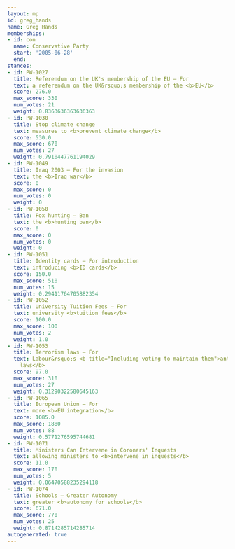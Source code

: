 ```yaml
---
layout: mp
id: greg_hands
name: Greg Hands
memberships:
- id: con
  name: Conservative Party
  start: '2005-06-28'
  end: 
stances:
- id: PW-1027
  title: Referendum on the UK's membership of the EU — For
  text: a referendum on the UK&rsquo;s membership of the <b>EU</b>
  score: 276.0
  max_score: 330
  num_votes: 21
  weight: 0.8363636363636363
- id: PW-1030
  title: Stop climate change
  text: measures to <b>prevent climate change</b>
  score: 530.0
  max_score: 670
  num_votes: 27
  weight: 0.7910447761194029
- id: PW-1049
  title: Iraq 2003 — For the invasion
  text: the <b>Iraq war</b>
  score: 0
  max_score: 0
  num_votes: 0
  weight: 0
- id: PW-1050
  title: Fox hunting — Ban
  text: the <b>hunting ban</b>
  score: 0
  max_score: 0
  num_votes: 0
  weight: 0
- id: PW-1051
  title: Identity cards — For introduction
  text: introducing <b>ID cards</b>
  score: 150.0
  max_score: 510
  num_votes: 15
  weight: 0.29411764705882354
- id: PW-1052
  title: University Tuition Fees — For
  text: university <b>tuition fees</b>
  score: 100.0
  max_score: 100
  num_votes: 2
  weight: 1.0
- id: PW-1053
  title: Terrorism laws — For
  text: Labour&rsquo;s <b title="Including voting to maintain them">anti-terrorism
    laws</b>
  score: 97.0
  max_score: 310
  num_votes: 27
  weight: 0.31290322580645163
- id: PW-1065
  title: European Union — For
  text: more <b>EU integration</b>
  score: 1085.0
  max_score: 1880
  num_votes: 88
  weight: 0.5771276595744681
- id: PW-1071
  title: Ministers Can Intervene in Coroners' Inquests
  text: allowing ministers to <b>intervene in inquests</b>
  score: 11.0
  max_score: 170
  num_votes: 5
  weight: 0.06470588235294118
- id: PW-1074
  title: Schools — Greater Autonomy
  text: greater <b>autonomy for schools</b>
  score: 671.0
  max_score: 770
  num_votes: 25
  weight: 0.8714285714285714
autogenerated: true
---
```

